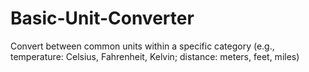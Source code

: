 # Basic-Unit-Converter
Convert between common units within a specific category (e.g., temperature: Celsius, Fahrenheit, Kelvin; distance: meters, feet, miles)
